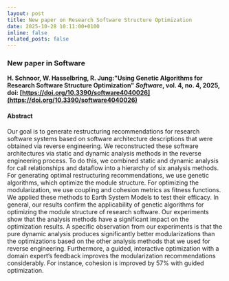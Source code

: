```yaml
---
layout: post
title: New paper on Research Software Structure Optimization
date: 2025-10-28 10:11:00+0100
inline: false
related_posts: false
---
```


### New paper in Software

**H. Schnoor, W. Hasselbring, R. Jung:"<span>Using Genetic Algorithms for Research Software Structure Optimization</span>" _Software_, vol. 4, no. 4, 2025, doi:&nbsp;[https://doi.org/10.3390/software4040026](https://doi.org/10.3390/software4040026)**

#### Abstract

Our goal is to generate restructuring recommendations for research software systems based on software architecture descriptions that were obtained via reverse engineering. We reconstructed these software architectures via static and dynamic analysis methods in the reverse engineering process. To do this, we combined static and dynamic analysis for call relationships and dataflow into a hierarchy of six analysis methods. For generating optimal restructuring recommendations, we use genetic algorithms, which optimize the module structure. For optimizing the modularization, we use coupling and cohesion metrics as fitness functions. We applied these methods to Earth System Models to test their efficacy. In general, our results confirm the applicability of genetic algorithms for optimizing the module structure of research software. Our experiments show that the analysis methods have a significant impact on the optimization results. A specific observation from our experiments is that the pure dynamic analysis produces significantly better modularizations than the optimizations based on the other analysis methods that we used for reverse engineering. Furthermore, a guided, interactive optimization with a domain expert’s feedback improves the modularization recommendations considerably. For instance, cohesion is improved by 57% with guided optimization.

